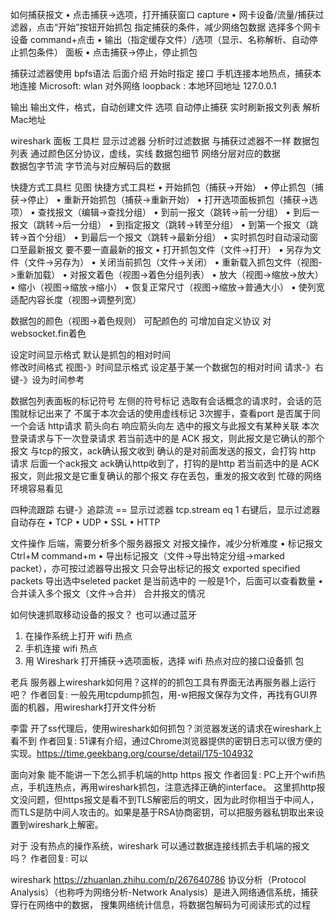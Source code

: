 如何捕获报文
• 点击捕获->选项，打开捕获窗口   capture
  • 网卡设备/流量/捕获过滤器，点击“开始”按钮开始抓包   指定捕获的条件，减少网络包数据  选择多个网卡设备 command+点击
  • 输出（指定缓存文件）/选项（显示、名称解析、自动停止抓包条件） 面板
 • 点击捕获->停止，停止抓包
 
 
 捕获过滤器使用 bpfs语法  后面介绍     开始时指定
 接口 手机连接本地热点，捕获本地连接
     Microsoft: wlan 对外网络
     loopback : 本地环回地址 127.0.0.1
     
 输出   输出文件，格式，自动创建文件
 选项   自动停止捕获   实时刷新报文列表   解析Mac地址    
 
 
 
 wireshark  面板
  工具栏
  显示过滤器   分析时过滤数据     与捕获过滤器不一样
  数据包列表   通过颜色区分协议，虚线，实线
  数据包细节   网络分层对应的数据  
  数据包字节流  字节流与对应解码后的数据
  
 
 快捷方式工具栏   见图 快捷方式工具栏
 • 开始抓包（捕获->开始）
 • 停止抓包（捕获->停止）
 • 重新开始抓包（捕获->重新开始）
 • 打开选项面板抓包（捕获->选项）
 • 查找报文（编辑->查找分组）
 • 到前一报文（跳转->前一分组）
 • 到后一报文（跳转->后一分组）
 • 到指定报文（跳转->转至分组）
 • 到第一个报文（跳转->首个分组）
 • 到最后一个报文（跳转->最新分组）
 • 实时抓包时自动滚动窗口至最新报文  要不要一直最新的报文
 • 打开抓包文件（文件->打开）
 • 另存为文件（文件->另存为）
 • 关闭当前抓包（文件->关闭）
 • 重新载入抓包文件（视图->重新加载）
 • 对报文着色（视图->着色分组列表）
 • 放大（视图->缩放->放大）
 • 缩小（视图->缩放->缩小）
 • 恢复正常尺寸（视图->缩放->普通大小）
 • 使列宽适配内容长度（视图->调整列宽） 
 
 
 
 数据包的颜色（视图->着色规则） 可配颜色的   可增加自定义协议   对websocket.fin着色
 
 
 设定时间显示格式   默认是抓包的相对时间   
   修改时间格式    视图-》时间显示格式
   设定基于某一个数据包的相对时间  请求-》右键-》设为时间参考 
 
 
 数据包列表面板的标记符号  左侧的符号标记 
   选取有会话概念的请求时，会话的范围就标记出来了
   不属于本次会话的使用虚线标记  3次握手，查看port 是否属于同一个会话
   http请求 箭头向右    响应箭头向左
   选中的报文与此报文有某种关联  本次登录请求与下一次登录请求
   若当前选中的是 ACK 报文，则此报文是它确认的那个报文 与tcp的报文，ack确认报文收到  确认的是对前面发送的报文，会打钩
     http 请求  后面一个ack报文  ack确认http收到了，打钩的是http
   若当前选中的是 ACK 报文，则此报文是它重复确认的那个报文 存在丢包，重发的报文收到  忙碌的网络环境容易看见
   
   
 四种流跟踪  右键-》追踪流 == 显示过滤器 tcp.stream eq 1    右键后，显示过滤器自动存在
 • TCP
 • UDP
 • SSL
 • HTTP  
 
 
 
 文件操作  后端，需要分析多个服务器报文  对报文操作，减少分析难度
 • 标记报文 Ctrl+M   command+m
 • 导出标记报文（文件->导出特定分组->marked packet），亦可按过滤器导出报文   只会导出标记的报文   exported specified packets
   导出选中seleted packet 是当前选中的 一般是1个，后面可以查看数量
 • 合并读入多个报文（文件->合并）  合并报文的情况
 
 
如何快速抓取移动设备的报文？   也可以通过蓝牙
1. 在操作系统上打开 wifi 热点
2. 手机连接 wifi 热点
3. 用 Wireshark 打开捕获->选项面板，选择 wifi 热点对应的接口设备抓 包 



老兵
服务器上wireshark如何用？这样的的抓包工具有界面无法再服务器上运行吧？
作者回复: 一般先用tcpdump抓包，用-w把报文保存为文件，再找有GUI界面的机器，用wireshark打开文件分析


李雷
开了ss代理后，使用wireshark如何抓包？浏览器发送的请求在wireshark上看不到
作者回复: 51课有介绍，通过Chrome浏览器提供的密钥日志可以很方便的实现。https://time.geekbang.org/course/detail/175-104932


面向对象
能不能讲一下怎么抓手机端的http https 报文
作者回复: PC上开个wifi热点，手机连热点，再用wireshark抓包，注意选择正确的interface。
这里抓http报文没问题，但https报文是看不到TLS解密后的明文，因为此时你相当于中间人，而TLS是防中间人攻击的。如果是基于RSA协商密钥，可以把服务器私钥取出来设置到wireshark上解密。



对于 没有热点的操作系统，wireshark 可以通过数据连接线抓去手机端的报文吗？
作者回复: 可以




wireshark    https://zhuanlan.zhihu.com/p/267640786
协议分析（Protocol Analysis）（也称呼为网络分析-Network Analysis）是进入网络通信系统，捕获穿行在网络中的数据，
搜集网络统计信息，将数据包解码为可阅读形式的过程

